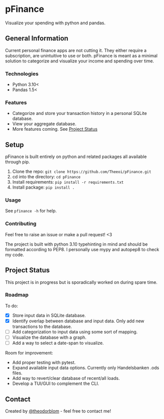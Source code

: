 # pFinance

Visualize your spending with python and pandas.

## General Information

Current personal finance apps are not cutting it. They either require a
subscription, are unintuitive to use or both. pFinance is meant as a minimal
solution to categorize and visualize your income and spending over time.

### Technologies

* Python 3.10<
* Pandas 1.5<

### Features

* Categorize and store your transaction history in a personal SQLite database.
* View your aggregate database.
* More features coming. See [Project Status](#project-status)

## Setup

pFinance is built entirely on python and related packages all available through
pip.

1. Clone the repo: `git clone https://github.com/Theeoi/pFinance.git`
2. cd into the directory: `cd pFinance`
3. Install requirements: `pip install -r requirements.txt`
4. Install package: `pip install .`

### Usage

See `pfinance -h` for help.

### Contributing

Feel free to raise an issue or make a pull request! <3

The project is built with python 3.10 typehinting in mind and should be
formatted according to PEP8. I personally use mypy and autopep8 to check my
code.

## Project Status

This project is in progress but is sporadically worked on during spare time.

### Roadmap

To do:
- [x] Store input data in SQLite database.
- [x] Identify overlap between database and input data. Only add new transactions
  to the database.
- [ ] Add categorization to input data using some sort of mapping.
- [ ] Visualize the database with a graph.
- [ ] Add a way to select a date-span to visualize.

Room for improvement:
- Add proper testing with pytest.
- Expand available input data options. Currently only Handelsbanken .ods
  files.
- Add way to revert/clear database of recent/all loads.
- Develop a TUI/GUI to complement the CLI.

## Contact

Created by [@theodorblom](https://www.theodorblom.com) - feel free to contact
me!

